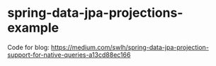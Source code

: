 # spring-data-jpa-projections-example
Code for blog: https://medium.com/swlh/spring-data-jpa-projection-support-for-native-queries-a13cd88ec166
